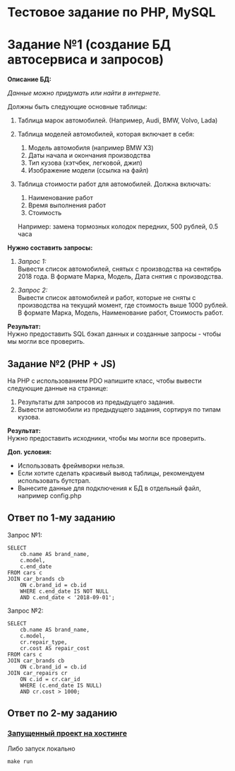 # Тестовое задание по PHP, MySQL

# Задание №1 (создание БД автосервиса и запросов)

**Описание БД:**

_Данные можно придумать или найти в интернете._

Должны быть следующие основные таблицы:

1. Таблица марок автомобилей. (Например, Audi, BMW, Volvo, Lada)

2. Таблица моделей автомобилей, которая включает в себя:

   1. Модель автомобиля (например BMW X3)
   2. Даты начала и окончания производства
   3. Тип кузова (хэтчбек, легковой, джип)
   4. Изображение модели (ссылка на файл)

3. Таблица стоимости работ для автомобилей. Должна включать:

   1. Наименование работ
   2. Время выполнения работ
   3. Стоимость

   Например: замена тормозных колодок передних, 500 рублей, 0.5 часа

**Нужно составить запросы:**

1. _Запрос 1:_  
   Вывести список автомобилей, снятых с производства на сентябрь 2018 года. В формате Марка, Модель, Дата снятия с производства.

2. _Запрос 2:_  
   Вывести список автомобилей и работ, которые не сняты с производства на текущий момент, где стоимость выше 1000 рублей. В формате Марка, Модель, Наименование работ, Стоимость работ.

**Результат:**  
Нужно предоставить SQL бэкап данных и созданные запросы \- чтобы мы могли все проверить.

## Задание №2 (PHP \+ JS)

На PHP с использованием PDO напишите класс, чтобы вывести следующие данные на странице:

1. Результаты для запросов из предыдущего задания.
2. Вывести автомобили из предыдущего задания, сортируя по типам кузова.

**Результат:**  
Нужно предоставить исходники, чтобы мы могли все проверить.

**Доп. условия:**

- Использовать фреймворки нельзя.
- Если хотите сделать красивый вывод таблицы, рекомендуем использовать бутстрап.
- Вынесите данные для подключения к БД в отдельный файл, например config.php

## Ответ по 1-му заданию

Запрос №1:

```
SELECT
    cb.name AS brand_name,
    c.model,
    c.end_date
FROM cars c
JOIN car_brands cb
    ON c.brand_id = cb.id
    WHERE c.end_date IS NOT NULL
    AND c.end_date < '2018-09-01';
```

Запрос №2:

```
SELECT
    cb.name AS brand_name,
    c.model,
    cr.repair_type,
    cr.cost AS repair_cost
FROM cars c
JOIN car_brands cb
    ON c.brand_id = cb.id
JOIN car_repairs cr
    ON c.id = cr.car_id
    WHERE (c.end_date IS NULL)
    AND cr.cost > 1000;
```

## Ответ по 2-му заданию

### [Запущенный проект на хостинге](http://n987235h.beget.tech)

Либо запуск локально

```
make run
```
